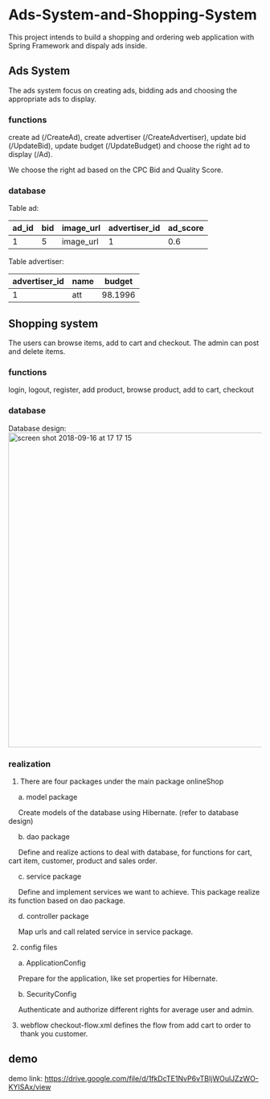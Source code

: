 # Ads-System-and-Shopping-System
This project intends to build a shopping and ordering web application with Spring Framework and dispaly ads inside.

## Ads System
The ads system focus on creating ads, bidding ads and choosing the appropriate ads to display.

### functions
create ad (/CreateAd), create advertiser (/CreateAdvertiser), update bid (/UpdateBid), update budget (/UpdateBudget) and choose the right ad to display (/Ad).

We choose the right ad based on the CPC Bid and Quality Score.

### database
Table ad:

|  ad_id  |   bid    | image_url  | advertiser_id | ad_score|
|---------|----------|------------|---------------|---------|
| 1       | 5        | image_url  | 1             |  0.6    |

Table advertiser:

| advertiser_id   | name               | budget |
|-----------------|--------------------|--------|
| 1               | att                | 98.1996|

## Shopping system
The users can browse items, add to cart and checkout. The admin can post and delete items.

### functions
login, logout, register, add product, browse product, add to cart, checkout

### database
Database design:
<img width="626" alt="screen shot 2018-09-16 at 17 17 15" src="https://user-images.githubusercontent.com/40250261/45602505-6a27d200-b9d4-11e8-8d88-e9153f48b69a.png">

### realization
1. There are four packages under the main package onlineShop

&nbsp;&nbsp;&nbsp;&nbsp;&nbsp;a. model package

&nbsp;&nbsp;&nbsp;&nbsp;&nbsp;Create models of the database using Hibernate. (refer to database design)

&nbsp;&nbsp;&nbsp;&nbsp;&nbsp;b. dao package

&nbsp;&nbsp;&nbsp;&nbsp;&nbsp;Define and realize actions to deal with database, for functions for cart, cart item, customer, product and sales order.

&nbsp;&nbsp;&nbsp;&nbsp;&nbsp;c. service package

&nbsp;&nbsp;&nbsp;&nbsp;&nbsp;Define and implement services we want to achieve. This package realize its function based on dao package.

&nbsp;&nbsp;&nbsp;&nbsp;&nbsp;d. controller package

&nbsp;&nbsp;&nbsp;&nbsp;&nbsp;Map urls and call related service in service package.

2. config files

&nbsp;&nbsp;&nbsp;&nbsp;&nbsp;a. ApplicationConfig

&nbsp;&nbsp;&nbsp;&nbsp;&nbsp;Prepare for the application, like set properties for Hibernate.

&nbsp;&nbsp;&nbsp;&nbsp;&nbsp;b. SecurityConfig

&nbsp;&nbsp;&nbsp;&nbsp;&nbsp;Authenticate and authorize different rights for average user and admin.

3. webflow
checkout-flow.xml defines the flow from add cart to order to thank you customer.

## demo
demo link: https://drive.google.com/file/d/1fkDcTE1NvP6vTBIjWOulJZzWO-KYISAx/view
